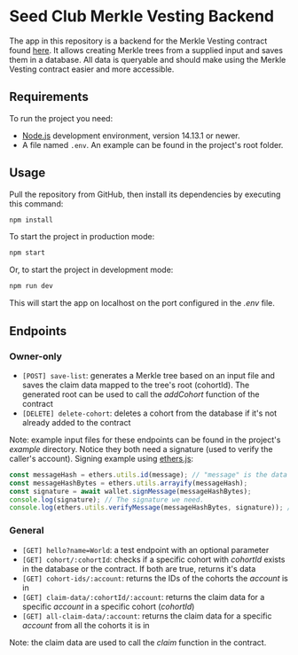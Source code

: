 # Seed Club Merkle Vesting Backend

The app in this repository is a backend for the Merkle Vesting contract found [here](https://github.com/AgoraSpaceDAO/club-contracts). It allows creating Merkle trees from a supplied input and saves them in a database. All data is queryable and should make using the Merkle Vesting contract easier and more accessible.

## Requirements

To run the project you need:

- [Node.js](https://nodejs.org) development environment, version 14.13.1 or newer.
- A file named `.env`. An example can be found in the project's root folder.

## Usage

Pull the repository from GitHub, then install its dependencies by executing this command:

```bash
npm install
```

To start the project in production mode:

```bash
npm start
```

Or, to start the project in development mode:

```bash
npm run dev
```

This will start the app on localhost on the port configured in the _.env_ file.

## Endpoints

### Owner-only

- `[POST] save-list`: generates a Merkle tree based on an input file and saves the claim data mapped to the tree's root (cohortId). The generated root can be used to call the _addCohort_ function of the contract
- `[DELETE] delete-cohort`: deletes a cohort from the database if it's not already added to the contract

Note: example input files for these endpoints can be found in the project's _example_ directory. Notice they both need a signature (used to verify the caller's account). Signing example using [ethers.js](https://github.com/ethers-io/ethers.js/):

```ts
const messageHash = ethers.utils.id(message); // "message" is the data to be signed, i.e. the input list (in the case of save-list) or the cohort ID (in the case of delete-cohort).
const messageHashBytes = ethers.utils.arrayify(messageHash);
const signature = await wallet.signMessage(messageHashBytes);
console.log(signature); // The signature we need.
console.log(ethers.utils.verifyMessage(messageHashBytes, signature)); // Should return the signer's address.
```

### General

- `[GET] hello?name=World`: a test endpoint with an optional parameter
- `[GET] cohort/:cohortId`: checks if a specific cohort with _cohortId_ exists in the database or the contract. If both are true, returns it's data
- `[GET] cohort-ids/:account`: returns the IDs of the cohorts the _account_ is in
- `[GET] claim-data/:cohortId/:account`: returns the claim data for a specific _account_ in a specific cohort (_cohortId_)
- `[GET] all-claim-data/:account`: returns the claim data for a specific _account_ from all the cohorts it is in

Note: the claim data are used to call the _claim_ function in the contract.

